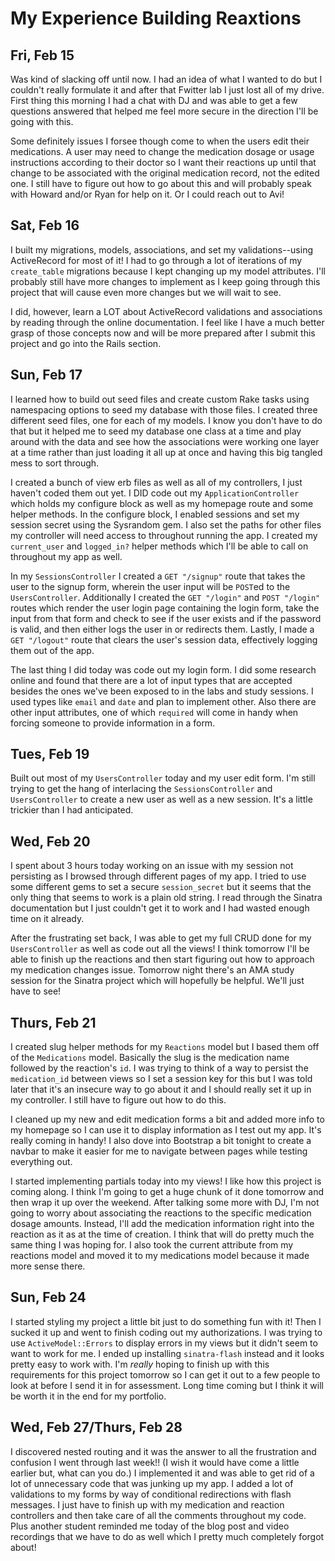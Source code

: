 # My Experience Building Reaxtions

## Fri, Feb 15

Was kind of slacking off until now. I had an idea of what I wanted to do but I couldn't really formulate it and after that Fwitter lab I just lost all of my drive. First thing this morning I had a chat with DJ and was able to get a few questions answered that helped me feel more secure in the direction I'll be going with this.

Some definitely issues I forsee though come to when the users edit their medications. A user may need to change the medication dosage or usage instructions according to their doctor so I want their reactions up until that change to be associated with the original medication record, not the edited one. I still have to figure out how to go about this and will probably speak with Howard and/or Ryan for help on it. Or I could reach out to Avi!

## Sat, Feb 16

I built my migrations, models, associations, and set my validations--using ActiveRecord for most of it! I had to go through a lot of iterations of my `create_table` migrations because I kept changing up my model attributes. I'll probably still have more changes to implement as I keep going through this project that will cause even more changes but we will wait to see.

I did, however, learn a LOT about ActiveRecord validations and associations by reading through the online documentation. I feel like I have a much better grasp of those concepts now and will be more prepared after I submit this project and go into the Rails section.

## Sun, Feb 17

I learned how to build out seed files and create custom Rake tasks using namespacing options to seed my database with those files. I created three different seed files, one for each of my models. I know you don't have to do that but it helped me to seed my database one class at a time and play around with the data and see how the associations were working one layer at a time rather than just loading it all up at once and having this big tangled mess to sort through.

I created a bunch of view erb files as well as all of my controllers, I just haven't coded them out yet. I DID code out my `ApplicationController` which holds my configure block as well as my homepage route and some helper methods. In the configure block, I enabled sessions and set my session secret using the Sysrandom gem. I also set the paths for other files my controller will need access to throughout running the app. I created my `current_user` and `logged_in?` helper methods which I'll be able to call on throughout my app as well.

In my `SessionsController` I created a `GET "/signup"` route that takes the user to the signup form, wherein the user input will be `POST`ed to the `UsersController`. Additionally I created the `GET "/login"` and `POST "/login"` routes which render the user login page containing the login form, take the input from that form and check to see if the user exists and if the password is valid, and then either logs the user in or redirects them. Lastly, I made a `GET "/logout"` route that clears the user's session data, effectively logging them out of the app.

The last thing I did today was code out my login form. I did some research online and found that there are a lot of input types that are accepted besides the ones we've been exposed to in the labs and study sessions. I used types like `email` and `date` and plan to implement other. Also there are other input attributes, one of which `required` will come in handy when forcing someone to provide information in a form.

## Tues, Feb 19

Built out most of my `UsersController` today and my user edit form. I'm still trying to get the hang of interlacing the `SessionsController` and `UsersController` to create a new user as well as a new session. It's a little trickier than I had anticipated.

## Wed, Feb 20

I spent about 3 hours today working on an issue with my session not persisting as I browsed through different pages of my app. I tried to use some different gems to set a secure `session_secret` but it seems that the only thing that seems to work is a plain old string. I read through the Sinatra documentation but I just couldn't get it to work and I had wasted enough time on it already.

After the frustrating set back, I was able to get my full CRUD done for my `UsersController` as well as code out all the views! I think tomorrow I'll be able to finish up the reactions and then start figuring out how to approach my medication changes issue. Tomorrow night there's an AMA study session for the Sinatra project which will hopefully be helpful. We'll just have to see!

## Thurs, Feb 21

I created slug helper methods for my `Reactions` model but I based them off of the `Medications` model. Basically the slug is the medication name followed by the reaction's `id`. I was trying to think of a way to persist the `medication_id` between views so I set a session key for this but I was told later that it's an insecure way to go about it and I should really set it up in my controller. I still have to figure out how to do this.

I cleaned up my new and edit medication forms a bit and added more info to my homepage so I can use it to display information as I test out my app. It's really coming in handy! I also dove into Bootstrap a bit tonight to create a navbar to make it easier for me to navigate between pages while testing everything out.

I started implementing partials today into my views! I like how this project is coming along. I think I'm going to get a huge chunk of it done tomorrow and then wrap it up over the weekend. After talking some more with DJ, I'm not going to worry about associating the reactions to the specific medication dosage amounts. Instead, I'll add the medication information right into the reaction as it as at the time of creation. I think that will do pretty much the same thing I was hoping for. I also took the current attribute from my reactions model and moved it to my medications model because it made more sense there.

## Sun, Feb 24

I started styling my project a little bit just to do something fun with it! Then I sucked it up and went to finish coding out my authorizations. I was trying to use `ActiveModel::Errors` to display errors in my views but it didn't seem to want to work for me. I ended up installing `sinatra-flash` instead and it looks pretty easy to work with. I'm _really_ hoping to finish up with this requirements for this project tomorrow so I can get it out to a few people to look at before I send it in for assessment. Long time coming but I think it will be worth it in the end for my portfolio.

## Wed, Feb 27/Thurs, Feb 28

I discovered nested routing and it was the answer to all the frustration and confusion I went through last week!! (I wish it would have come a little earlier but, what can you do.) I implemented it and was able to get rid of a lot of unnecessary code that was junking up my app. I added a lot of validations to my forms by way of conditional redirections with flash messages. I just have to finish up with my medication and reaction controllers and then take care of all the comments throughout my code. Plus another student reminded me today of the blog post and video recordings that we have to do as well which I pretty much completely forgot about!